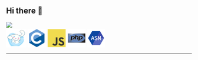 ## Hi there 👋

<img src = 'https://github.com/MarikIshtar007/MarikIshtar007/blob/master/images/python2.png' height='30'/> 

<div class="tecnologias">
  <img src="https://github.com/usagi143/usagi143/blob/main/src/cinnamoroll.png?raw=true" height="50"/>
  <img src="https://github.com/usagi143/usagi143/blob/main/src/c-original.svg?raw=true" height="50"/>
  <img src="https://github.com/usagi143/usagi143/blob/main/src/js.svg?raw=true" height="50"/>
  <img src="https://github.com/usagi143/usagi143/blob/main/src/php.svg?raw=true" height="50"/>
  <img src="https://github.com/usagi143/usagi143/blob/main/src/icons8-assembly-96.png?raw=true" height="50"/>
</div>

<hr>
